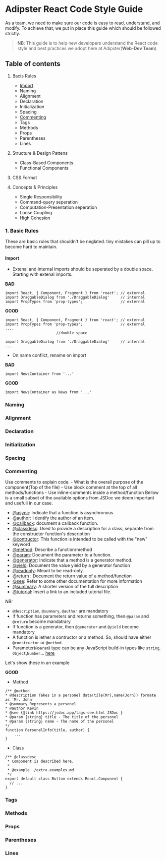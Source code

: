 # Adipster React Code Style Guide 

As a team, we need to make sure our code is easy to read, understand, and modify. To achieve that, we put in place this guide which should be followed strictly.

>**NB**: This guide is to help new developers understand the React code style and best practices we adopt here at Adipster(**Web-Dev Team**).

## Table of contents

1. Bacis Rules
    - [Import](#import)
    - Naming
    - Alignment
    - Declaration
    - Initialization
    - Spacing
    - [Commenting](#commenting)
    - Tags
    - Methods
    - Props
    - Parentheses
    - Lines
2. Structure & Design Pattens
    - Class-Based Components
    - Functional Components

3. CSS Format

4. Concepts & Principles
    - Single Responsibility 
    - Command-query seperation
    - Computation-Presentation seperation
    - Loose Coupling
    - High Cohesion




### 1. Basic Rules
These are basic rules that shouldn't be neglated. tiny mistakes can pill up to become hard to maintain.

#### Import
- Extenal and internal imports should be seperated by a double space. Starting with extenal imports. 

**BAD**
```
import React, { Component, Fragment } from 'react'; // external
import DraggableDialog from './DraggableDialog'     // internal
import PropTypes from 'prop-types';                 // external
```
**GOOD**
```
import React, { Component, Fragment } from 'react'; // external
import PropTypes from 'prop-types';                 // external
....
                       //double space

import DraggableDialog from './DraggableDialog'     // internal
...
```
- On name conflict, rename on import

**BAD**
```
import NewsContainer from '...'
```
**GOOD**
```
import NewsContainer as News from '...'
```

### Naming

### Alignment
### Declaration
### Initialization
### Spacing
### Commenting
Use comments to explain code.
    - What is the overall purpose of the component(Top of the file)
    - Use block comment at the top of all methods/functions
    - Use inline-comments inside a method/function
Bellow is a small subset of the available options from JSDoc we deem important and usefull in our case.

- [@async](https://jsdoc.app/tags-async.html): Indicate that a function is asynchronous
- [@author](https://jsdoc.app/tags-author.html): I dentify the author of an item.
- [@callback](https://jsdoc.app/tags-callback.html): document a callback function.
- [@classdesc](https://jsdoc.app/tags-classdesc.html): Used to provide a description for a class, separate from the constructor function's description
- [@contructor](https://jsdoc.app/tags-class.html): This function is intended to be called with the "new" keyword
- [@method](https://jsdoc.app/tags-function.html): Describe a function/method
- [@param](https://jsdoc.app/tags-param.html): Document the parameter to a function.
- [@generator](https://jsdoc.app/tags-generator.html): Indicate that a method is a generator method.
- [@yield](https://jsdoc.app/tags-yields.html): Document the value yield by a generator function
- [@readonly](https://jsdoc.app/tags-readonly.html): Meant to be read-only.
- [@return](https://jsdoc.app/tags-returns.html) : Document the return value of a method/function
- [@see](https://jsdoc.app/tags-see.html): Refer to some other documentation for more information
- [@summary](https://jsdoc.app/tags-summary.html): A shorter version of the full description
- [@tutorial](https://jsdoc.app/tags-tutorial.html): Insert a link to an included tutorial file.

*NB:*
- `@description`, `@summary`, `@author` are mandatory
- If function has parameters and returns something, then `@param` and `@return` become mandatrary
- If function is a generator, then `@generator` and `@yield` become mandatory
- A function is iether a contructor or a method. So, should have either `@constructor` or `@method`.
- Parameter(`@param`) type can be any JavaScript build-in types like `string`, `Object`,`Number`... [here](https://jsdoc.app/tags-param.html#:~:text=The%20parameter%20type%20can%20be,the%20documentation%20for%20that%20symbol.)

Let's show these in an example

**GOOD**
- Method
```
/** @method
* @description Takes in a personel data(tile(Mr),name(Jorn)) formate as 'Mr. John' 
* @summary Represents a personel
* @author Kevin
* @see {@link https://jsdoc.app/tags-see.html JSDoc }
* @param {string} title - The title of the personel
* @param {string} name - The name of the personel
*/
function PersonelInfo(title, author) {
    ...
}
```
- Class
```
/** @classdesc
 * Component is described here.
 *
 * @example ./extra.examples.md
 */
export default class Button extends React.Component {
  // ...
}
```

### Tags
### Methods
### Props
### Parentheses
### Lines